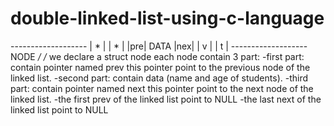 # double-linked-list-using-c-language
-------------------   | * |          | * |   |pre|   DATA   |nex|   | v |          | t |   -------------------          NODE        */   /* we declare a struct node each node contain 3 part:      -first part: contain pointer named prev this pointer point to the previous node of the linked list.      -second part: contain data (name and age of students).      -third part: contain pointer named next this pointer point to the next node of the linked list.      -the first prev of the linked list point to NULL      -the last next of the linked list point to NULL
